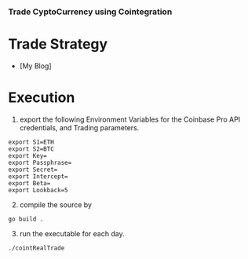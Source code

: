 ### Trade CyptoCurrency using Cointegration
# Trade Strategy
- [My Blog]

# Execution
1. export the following Environment Variables for the Coinbase Pro API credentials, and Trading parameters.
```
export S1=ETH
export S2=BTC
export Key=
export Passphrase=
export Secret=
export Intercept=
export Beta=
export Lookback=5
```
2.  compile the source by 
```
go build .
```
3.  run the executable for each day.  
```
./cointRealTrade
```
